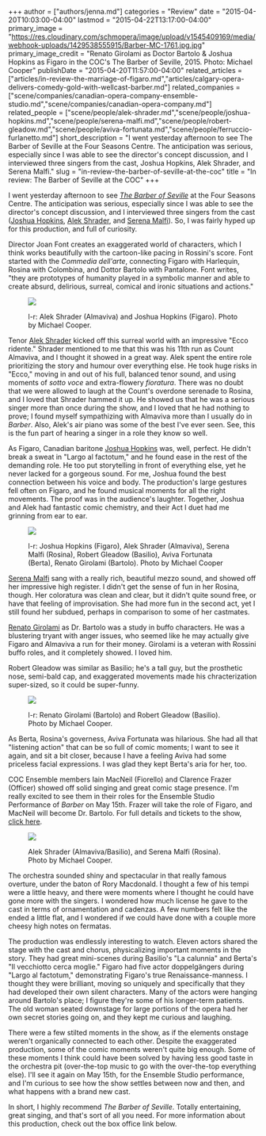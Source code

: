 +++
author = ["authors/jenna.md"]
categories = "Review"
date = "2015-04-20T10:03:00-04:00"
lastmod = "2015-04-22T13:17:00-04:00"
primary_image = "https://res.cloudinary.com/schmopera/image/upload/v1545409169/media/webhook-uploads/1429538555915/Barber-MC-1761.jpg.jpg"
primary_image_credit = "Renato Girolami as Doctor Bartolo & Joshua Hopkins as Figaro in the COC's The Barber of Seville, 2015. Photo: Michael Cooper"
publishDate = "2015-04-20T11:57:00-04:00"
related_articles = ["articles/in-review-the-marriage-of-figaro.md","articles/calgary-opera-delivers-comedy-gold-with-wellcast-barber.md"]
related_companies = ["scene/companies/canadian-opera-company-ensemble-studio.md","scene/companies/canadian-opera-company.md"]
related_people = ["scene/people/alek-shrader.md","scene/people/joshua-hopkins.md","scene/people/serena-malfi.md","scene/people/robert-gleadow.md","scene/people/aviva-fortunata.md","scene/people/ferruccio-furlanetto.md"]
short_description = "I went yesterday afternoon to see The Barber of Seville at the Four Seasons Centre. The anticipation was serious, especially since I was able to see the director&#039;s concept discussion, and I interviewed three singers from the cast, Joshua Hopkins, Alek Shrader, and Serena Malfi."
slug = "in-review-the-barber-of-seville-at-the-coc"
title = "In review: The Barber of Seville at the COC"
+++

I went yesterday afternoon to see [*The Barber of Seville*](http://www.coc.ca/PerformancesAndTickets/1415Season/BarberofSeville.aspx) at the Four Seasons Centre. The anticipation was serious, especially since I was able to see the director's concept discussion, and I interviewed three singers from the cast ([Joshua Hopkins](/talking-figaro-with-joshua-hopkins/), [Alek Shrader](/talking-with-counts-alek-shrader/), and [Serena Malfi](/serena-malfi-on-singing-rosina/)). So, I was fairly hyped up for this production, and full of curiosity.

Director Joan Font creates an exaggerated world of characters, which I think works beautifully with the cartoon-like pacing in Rossini's score. Font started with the *Commedia dell'arte*, connecting Figaro with Harlequin, Rosina with Colombina, and Dottor Bartolo with Pantalone. Font writes, "they are prototypes of humanity played in a symbolic manner and able to create absurd, delirious, surreal, comical and ironic situations and actions."

<figure data-type="image">

![](https://res.cloudinary.com/schmopera/image/upload/v1545409169/media/webhook-uploads/1429540782546/Barber-MC-0370.jpg.jpg)
<figcaption>
l-r: Alek Shrader (Almaviva) and Joshua Hopkins (Figaro). Photo by Michael Cooper. </figcaption>
</figure>

Tenor [Alek Shrader](https://twitter.com/alekshrader) kicked off this surreal world with an impressive "Ecco ridente." Shrader mentioned to me that this was his 11th run as Count Almaviva, and I thought it showed in a great way. Alek spent the entire role prioritizing the story and humour over everything else. He took huge risks in "Ecco," moving in and out of his full, balanced tenor sound, and using moments of *sotto voce* and extra-flowery *fioratura*. There was no doubt that we were allowed to laugh at the Count's overdone serenade to Rosina, and I loved that Shrader hammed it up. He showed us that he was a serious singer more than once during the show, and I loved that he had nothing to prove; I found myself sympathizing with Almaviva more than I usually do in *Barber*. Also, Alek's air piano was some of the best I've ever seen. See, this is the fun part of hearing a singer in a role they know so well.

As Figaro, Canadian baritone [Joshua Hopkins](http://joshuahopkins.com/) was, well, perfect. He didn't break a sweat in "Largo al factotum," and he found ease in the rest of the demanding role. He too put storytelling in front of everything else, yet he never lacked for a gorgeous sound. For me, Joshua found the best connection between his voice and body. The production's large gestures fell often on Figaro, and he found musical moments for all the right movements. The proof was in the audience's laughter. Together, Joshua and Alek had fantastic comic chemistry, and their Act I duet had me grinning from ear to ear.

<figure data-type="image">

![](https://res.cloudinary.com/schmopera/image/upload/v1545409169/media/webhook-uploads/1429540929977/Barber-MC-1230.jpg.jpg)
<figcaption>
l-r: Joshua Hopkins (Figaro), Alek Shrader (Almaviva), Serena Malfi (Rosina), Robert Gleadow (Basilio), Aviva Fortunata (Berta), Renato Girolami (Bartolo). Photo by Michael Cooper </figcaption>
</figure>

[Serena Malfi](http://www.serenamalfi.com/) sang with a really rich, beautiful mezzo sound, and showed off her impressive high register. I didn't get the sense of fun in her Rosina, though. Her coloratura was clean and clear, but it didn't quite sound free, or have that feeling of improvisation. She had more fun in the second act, yet I still found her subdued, perhaps in comparison to some of her castmates.

[Renato Girolami](http://www.renatogirolami.com/mobile/index.php) as Dr. Bartolo was a study in buffo characters. He was a blustering tryant with anger issues, who seemed like he may actually give Figaro and Almaviva a run for their money. Girolami is a veteran with Rossini buffo roles, and it completely showed. I loved him.

Robert Gleadow was similar as Basilio; he's a tall guy, but the prosthetic nose, semi-bald cap, and exaggerated movements made his chracterization super-sized, so it could be super-funny. 

<figure data-type="image">

![](https://res.cloudinary.com/schmopera/image/upload/v1545409169/media/webhook-uploads/1429542314601/Barber-MC-0473.jpg.jpg)
<figcaption>
l-r: Renato Girolami (Bartolo) and Robert Gleadow (Basilio). Photo by Michael Cooper.
</figcaption>
</figure>

As Berta, Rosina's governess, Aviva Fortunata was hilarious. She had all that "listening action" that can be so full of comic moments; I want to see it again, and sit a bit closer, because I have a feeling Aviva had some priceless facial expressions. I was glad they kept Berta's aria for her, too. 

COC Ensemble members Iain MacNeil (Fiorello) and Clarence Frazer (Officer) showed off solid singing and great comic stage presence. I'm really excited to see them in their roles for the Ensemble Studio Performance of *Barber* on May 15th. Frazer will take the role of Figaro, and MacNeil will become Dr. Bartolo. For full details and tickets to the show, [click here](http://www.coc.ca/PerformancesAndTickets/1415Season/BarberofSeville/EnsembleStudioPerformance.aspx). 

<figure data-type="image">

![](https://res.cloudinary.com/schmopera/image/upload/v1545409169/media/webhook-uploads/1429543509861/Barber-MC-1483.jpg.jpg)
<figcaption> Alek Shrader (Almaviva/Basilio), and Serena Malfi (Rosina). Photo by Michael Cooper. </figcaption>
</figure>

The orchestra sounded shiny and spectacular in that really famous overture, under the baton of Rory Macdonald. I thought a few of his tempi were a little heavy, and there were moments where I thought he could have gone more with the singers. I wondered how much license he gave to the cast in terms of ornamentation and cadenzas. A few numbers felt like the ended a little flat, and I wondered if we could have done with a couple more cheesy high notes on fermatas.

The production was endlessly interesting to watch. Eleven actors shared the stage with the cast and chorus, physicalizing important moments in the story. They had great mini-scenes during Basilio's "La calunnia" and Berta's "Il vecchiotto cerca moglie." Figaro had five actor doppelgängers during "Largo al factotum," demonstrating Figaro's true Renaissance-manness. I thought they were brilliant, moving so uniquely and specifically that they had developed their own silent characters. Many of the actors were hanging around Bartolo's place; I figure they're some of his longer-term patients. The old woman seated downstage for large portions of the opera had her own secret stories going on, and they kept me curious and laughing.

There were a few stilted moments in the show, as if the elements onstage weren't organically connected to each other. Despite the exaggerated production, some of the comic moments weren't quite big enough. Some of these moments I think could have been solved by having less good taste in the orchestra pit (over-the-top music to go with the over-the-top everything else). I'll see it again on May 15th, for the Ensemble Studio performance, and I'm curious to see how the show settles between now and then, and what happens with a brand new cast.

In short, I highly recommend *The Barber of Seville*. Totally entertaining, great singing, and that's sort of all you need. For more information about this production, check out the box office link below.

